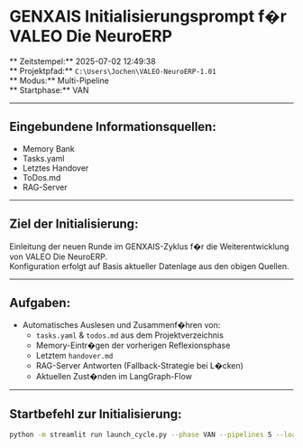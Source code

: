 
#  GENXAIS Initialisierungsprompt f�r VALEO  Die NeuroERP

** Zeitstempel:** 2025-07-02 12:49:38  
** Projektpfad:** `C:\Users\Jochen\VALEO-NeuroERP-1.01`  
** Modus:** Multi-Pipeline  
** Startphase:** VAN

---

##  Eingebundene Informationsquellen:
-  Memory Bank
-  Tasks.yaml
-  Letztes Handover
-  ToDos.md
-  RAG-Server

---

##  Ziel der Initialisierung:
Einleitung der neuen Runde im GENXAIS-Zyklus f�r die Weiterentwicklung von VALEO  Die NeuroERP.  
Konfiguration erfolgt auf Basis aktueller Datenlage aus den obigen Quellen.  

---

##  Aufgaben:
- Automatisches Auslesen und Zusammenf�hren von:
  - `tasks.yaml` & `todos.md` aus dem Projektverzeichnis
  - Memory-Eintr�gen der vorherigen Reflexionsphase
  - Letztem `handover.md`
  - RAG-Server Antworten (Fallback-Strategie bei L�cken)
  - Aktuellen Zust�nden im LangGraph-Flow

---

##  Startbefehl zur Initialisierung:

```bash
python -m streamlit run launch_cycle.py --phase VAN --pipelines 5 --load_info memory,tasks,todos
```
